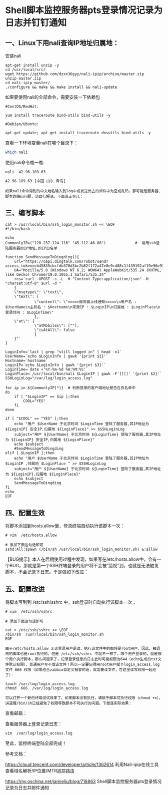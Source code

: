  # Shell脚本监控服务器pts登录情况记录为日志并钉钉通知
 
## 一、Linux下用nali查询IP地址归属地：
安装nali
```
apt-get install unzip -y
cd /usr/local/src/
wget https://github.com/dzxx36gyy/nali-ipip/archive/master.zip
unzip master.zip
cd nali-ipip-master/
./configure && make && make install && nali-update
```

如果要使用nali的全部命令，需要安装一下依赖包
```
#CentOS/RedHat: 

yum install traceroute bind-utils bind-utils -y

#Debian/Ubuntu: 

apt-get update; apt-get install traceroute dnsutils bind-utils -y
```

查看一下环境变量nali在哪个目录下：
```sh
which nali
```

使用nali命令瞧一瞧:
```sh
nali  42.96.189.63

42.96.189.63 [中国 山东 青岛]
```

    如果nali命令得到的中文地名输入到log中或发送出去的邮件中为空或乱码，那可能是服务器、脚本的编码问题，请自行解决。下面说正事儿：

## 三、编写脚本

```
cat > /usr/local/bin/ssh_login_monitor.sh << \EOF
#!/bin/bash

echo
CommonlyIP=("120.237.124.116" "45.112.46.88")             #  常用ssh登陆服务器的IP地址,即IP白名单

function SendMessageToDingding(){
    url="https://oapi.dingtalk.com/robot/send?access_token=cb45835cbcfdb378d3bc2b82f172a47e8e9cd08c1f439192af19e96e936a1338"
    UA="Mozilla/5.0 (Windows NT 6.2; WOW64) AppleWebKit/535.24 (KHTML, like Gecko) Chrome/19.0.1055.1 Safari/535.24"
    res=`curl -XPOST -s -L -H "Content-Type:application/json" -H "charset:utf-8" $url -d "
    {
    \"msgtype\": \"text\", 
    \"text\": {
             \"content\": \"=====服务器上线通知=====\n用户名 : $UserName\n主机名 : $Hostname\n来源IP : $LoginIP\n归属地 : $LoginPlace\n登录时间 : $LoginTime\"
             },
    \"at\": {
             \"atMobiles\": [""],
             \"isAtAll\": false
             }
    }"`
}
    
LoginInfo=`last | grep "still logged in" | head -n1`
UserName=`echo $LoginInfo | gawk '{print $1}'`
Hostname=`hostname`
LoginIP=`echo $LoginInfo | gawk '{print $3}'`
LoginTime=`date +'%Y-%m-%d %H:%M:%S'`
LoginPlace=`/usr/local/bin/nali $LoginIP | gawk -F'[][]' '{print $2}'`
SSHLoginLog="/var/log/login_access.log"

for ip in ${CommonlyIP[*]}  # 判断登录的客户端地址是否在白名单中
do
    if [ "$LoginIP" == $ip ];then
        COOL="YES"
    fi
done

if [ "$COOL" == "YES" ];then
    echo "用户 $UserName 于北京时间 $LoginTime 登陆了服务器,其IP地址为 ${LoginIP} 安全IP,归属地 ${LoginPlace}" >> $SSHLoginLog
    subject="用户 ${UserName} 于北京时间 ${LoginTime} 登陆了服务器,其IP地址为 ${LoginIP} 安全IP,归属地 ${LoginPlace}"
    echo $subject
    #SendMessageToDingding
elif [ $LoginIP ];then
    echo "用户 $UserName 于北京时间 $LoginTime 登陆了服务器,其IP地址为 $LoginIP ,归属地 $LoginPlace " >> $SSHLoginLog
    subject="用户 ${UserName} 于北京时间 ${LoginTime} 登陆了服务器,其IP地址为 ${LoginIP},归属地 ${LoginPlace}"
    echo $subject
    SendMessageToDingding
fi
echo
EOF
```
  
## 四、配置生效
  将脚本添加到hosts.allow里，登录终端自动执行该脚本一次：
  ```
  # vim  /etc/hosts.allow
  
  # 添加下面这句话即可
  sshd:All:spawn (/bin/sh /usr/local/bin/ssh_login_monitor.sh) &:allow
  ```
  
 【BUG提示】本人在后期使用过程中发现，如果写在/etc/hosts.allow中，会有一个BUG，那就是第一个SSH终端登录的用户将不会被“监视”到，也就是无法触发脚本，不会记录下日志。于是做如下改进：

## 五、配置改进
   将脚本写到到 /etc/ssh/sshrc 中，ssh登录时自动执行该脚本一次：
```
# vim  /etc/ssh/sshrc

# 添加下面这句话即可

cat > /etc/ssh/sshrc << \EOF
/bin/sh  /usr/local/bin/ssh_login_monitor.sh
EOF

```

    由于/etc/hosts.allow 无论登录用户是谁，执行该文件中的都将是root用户，因此，被调用的脚本也是root执行的。但是 /etc/ssh/sshrc 中就不一样了，哪个用户登录的，就是哪个用户执行脚本，那么问题来了，记录登录信息的日志此时可能权限为644（echo生成的txt文件默认权限），普通用户写不成该文件！所以一定要记得用root用户赋予login_access.log文件 666 权限（如果结合zabbix自定义报警的话，就需要读文件，在这里读写权限一起给了）：
   
```
touch /var/log/login_access.log
chmod  666  /var/log/login_access.log
```
    可以打开一个新的终端试试效果了。如果脚本没有执行，请赋予脚本可执行权限（chmod +x），讲道理/bin/sh已经避免了权限导致脚本不可执行的问题。下面是实际效果：

  查看邮箱：
  
  查看服务器上登录记录日志：
  ```
  vim  /var/log/login_access.log
  ```
  至此，监控终端登陆全部完成！


参考文档：

https://cloud.tencent.com/developer/article/1362614  利用Nali-ipip在线工具查看域名解析/IP位置/MTR追踪路由

https://my.oschina.net/jamieliu/blog/718863   Shell脚本监控服务器pts登录情况记录为日志并邮件通知
